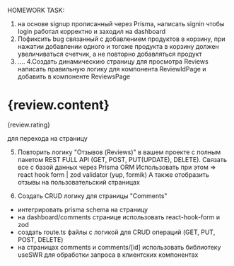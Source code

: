 HOMEWORK TASK:
1. на основе signup прописанный через Prisma, написать signin чтобы login работал корректно и заходил на dashboard
2. Пофиксить bug связанный с добавлением продуктов в корзину, при нажатии добавлении одного и тогоже продукта в корзину должен увеличиваться счетчик, а не повторно добавляться продукт
3. ....
4.Создать динамическию страницу для просмотра Reviews написать правильную логику для компонента ReviewIdPage и добавить в компоненте ReviewsPage 
<Link href={`/reviews/${review.id}`} key={review.id}>
            <div
              key={review.content}
              className="p-4 border rounded-md border-gray-200 pb-4 flex flex-col gap-2 items-center justify-center"
            >
              <h1>{review.content}</h1>
              <p>{review.rating}</p>
            </div>
          </Link>
для перехода на страницу

5. Повторить логику "Отзывов (Reviews)" в вашем проекте с полным пакетом REST FULL API (GET, POST, PUT(UPDATE), DELETE).
Связать все с базой данных через Prisma ORM
Использовать при этом => react hook form | zod validator (yup, formik)
А также отобразить отзывы на пользовательский страницах

6. Создать CRUD логику для страницы "Comments" 
- интегрировать prisma schema на страницу
- на dashboard/comments странице использовать react-hook-form и zod 
- создать route.ts файлы с логикой для CRUD операций (GET, PUT, POST, DELETE)
- на страницaх comments и comments/[id]  использовать библиотеку useSWR для обработки запроса в клиентских компонентах